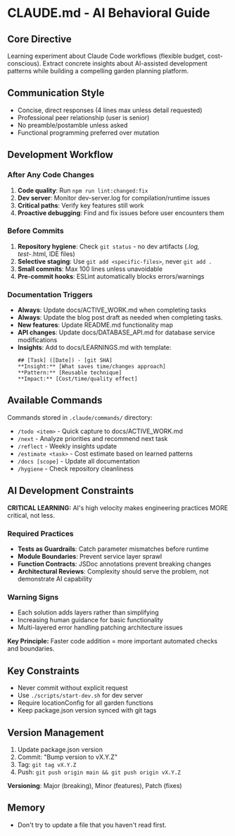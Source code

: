 # CLAUDE.md - AI Behavioral Guide

## Core Directive
Learning experiment about Claude Code workflows (flexible budget, cost-conscious). Extract concrete insights about AI-assisted development patterns while building a compelling garden planning platform.

## Communication Style
- Concise, direct responses (4 lines max unless detail requested)
- Professional peer relationship (user is senior)
- No preamble/postamble unless asked
- Functional programming preferred over mutation

## Development Workflow

### After Any Code Changes
1. **Code quality**: Run `npm run lint:changed:fix`
2. **Dev server**: Monitor dev-server.log for compilation/runtime issues
3. **Critical paths**: Verify key features still work
4. **Proactive debugging**: Find and fix issues before user encounters them

### Before Commits
1. **Repository hygiene**: Check `git status` - no dev artifacts (*.log, test-*.html, IDE files)
2. **Selective staging**: Use `git add <specific-files>`, never `git add .`
3. **Small commits**: Max 100 lines unless unavoidable
4. **Pre-commit hooks**: ESLint automatically blocks errors/warnings

### Documentation Triggers
- **Always**: Update docs/ACTIVE_WORK.md when completing tasks
- **Always**: Update the blog post draft as needed when completing tasks.
- **New features**: Update README.md functionality map
- **API changes**: Update docs/DATABASE_API.md for database service modifications
- **Insights**: Add to docs/LEARNINGS.md with template:
  ```
  ## [Task] ([Date]) - [git SHA]
  **Insight:** [What saves time/changes approach]
  **Pattern:** [Reusable technique]
  **Impact:** [Cost/time/quality effect]
  ```

## Available Commands
Commands stored in `.claude/commands/` directory:
- `/todo <item>` - Quick capture to docs/ACTIVE_WORK.md
- `/next` - Analyze priorities and recommend next task
- `/reflect` - Weekly insights update
- `/estimate <task>` - Cost estimate based on learned patterns
- `/docs [scope]` - Update all documentation
- `/hygiene` - Check repository cleanliness

## AI Development Constraints

**CRITICAL LEARNING:** AI's high velocity makes engineering practices MORE critical, not less.

### Required Practices
- **Tests as Guardrails**: Catch parameter mismatches before runtime
- **Module Boundaries**: Prevent service layer sprawl
- **Function Contracts**: JSDoc annotations prevent breaking changes
- **Architectural Reviews**: Complexity should serve the problem, not demonstrate AI capability

### Warning Signs
- Each solution adds layers rather than simplifying
- Increasing human guidance for basic functionality
- Multi-layered error handling patching architecture issues

**Key Principle:** Faster code addition = more important automated checks and boundaries.

## Key Constraints
- Never commit without explicit request
- Use `./scripts/start-dev.sh` for dev server
- Require locationConfig for all garden functions
- Keep package.json version synced with git tags

## Version Management
1. Update package.json version
2. Commit: "Bump version to vX.Y.Z"
3. Tag: `git tag vX.Y.Z`
4. Push: `git push origin main && git push origin vX.Y.Z`

**Versioning**: Major (breaking), Minor (features), Patch (fixes)

## Memory
- Don't try to update a file that you haven't read first.
